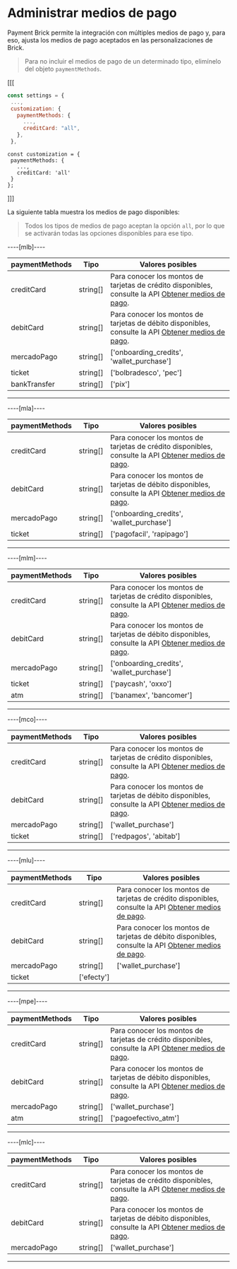# Administrar medios de pago

Payment Brick permite la integración con múltiples medios de pago y, para eso, ajusta los medios de pago aceptados en las personalizaciones de Brick. 

> Para no incluir el medios de pago de un determinado tipo, elimínelo del objeto `paymentMethods`.

[[[
```Javascript
const settings = {
 ...,
 customization: {
   paymentMethods: {
     ...,
     creditCard: "all",
   },
 },
```
```react-jsx
const customization = {
 paymentMethods: {
   ...,
   creditCard: 'all'
 }
};
```
]]]

La siguiente tabla muestra los medios de pago disponibles:

> Todos los tipos de medios de pago aceptan la opción `all`, por lo que se activarán todas las opciones disponibles para ese tipo.

----[mlb]----

| paymentMethods | Tipo | Valores posibles |
|--- |--- | --- |
| creditCard | string[] | Para conocer los montos de tarjetas de crédito disponibles, consulte la API [Obtener medios de pago](/developers/es/reference/payment_methods/_payment_methods/get).|
| debitCard | string[] | Para conocer los montos de tarjetas de débito disponibles, consulte la API [Obtener medios de pago](/developers/es/reference/payment_methods/_payment_methods/get). |
| mercadoPago | string[] | ['onboarding_credits',  'wallet_purchase'] |
| ticket | string[] | ['bolbradesco', 'pec'] |
| bankTransfer | string[] | ['pix'] |

------------
----[mla]---- 

| paymentMethods | Tipo | Valores posibles |
|--- |--- | --- |
| creditCard | string[] | Para conocer los montos de tarjetas de crédito disponibles, consulte la API [Obtener medios de pago](/developers/es/reference/payment_methods/_payment_methods/get).|
| debitCard | string[] | Para conocer los montos de tarjetas de débito disponibles, consulte la API [Obtener medios de pago](/developers/es/reference/payment_methods/_payment_methods/get). |
| mercadoPago | string[] |  ['onboarding_credits',  'wallet_purchase'] |
| ticket | string[] |  ['pagofacil', 'rapipago'] |

------------
----[mlm]---- 

| paymentMethods | Tipo | Valores posibles |
|--- |--- | --- |
| creditCard | string[] | Para conocer los montos de tarjetas de crédito disponibles, consulte la API [Obtener medios de pago](/developers/es/reference/payment_methods/_payment_methods/get).|
| debitCard | string[] | Para conocer los montos de tarjetas de débito disponibles, consulte la API [Obtener medios de pago](/developers/es/reference/payment_methods/_payment_methods/get). |
| mercadoPago | string[] |  ['onboarding_credits',  'wallet_purchase'] |
| ticket | string[] |  ['paycash', 'oxxo'] |
| atm | string[] |  ['banamex',  'bancomer'] |

------------
----[mco]---- 

| paymentMethods | Tipo | Valores posibles |
|--- |--- | --- |
| creditCard | string[] | Para conocer los montos de tarjetas de crédito disponibles, consulte la API [Obtener medios de pago](/developers/es/reference/payment_methods/_payment_methods/get).|
| debitCard | string[] |  Para conocer los montos de tarjetas de débito disponibles, consulte la API [Obtener medios de pago](/developers/es/reference/payment_methods/_payment_methods/get). |
| mercadoPago | string[] |  ['wallet_purchase'] |
| ticket | string[] |  ['redpagos', 'abitab'] |

------------
----[mlu]---- 

| paymentMethods | Tipo | Valores posibles |
|--- |--- | --- |
| creditCard | string[] | Para conocer los montos de tarjetas de crédito disponibles, consulte la API [Obtener medios de pago](/developers/es/reference/payment_methods/_payment_methods/get).|
| debitCard | string[] | Para conocer los montos de tarjetas de débito disponibles, consulte la API [Obtener medios de pago](/developers/es/reference/payment_methods/_payment_methods/get). |
| mercadoPago | string[] |  ['wallet_purchase'] |
| ticket | ['efecty'] |

------------
----[mpe]---- 

| paymentMethods | Tipo | Valores posibles |
|--- |--- | --- |
| creditCard | string[] |  Para conocer los montos de tarjetas de crédito disponibles, consulte la API [Obtener medios de pago](/developers/es/reference/payment_methods/_payment_methods/get).|
| debitCard | string[] | Para conocer los montos de tarjetas de débito disponibles, consulte la API [Obtener medios de pago](/developers/es/reference/payment_methods/_payment_methods/get). |
| mercadoPago | string[] |  ['wallet_purchase'] |
| atm | string[] |  ['pagoefectivo_atm'] |

------------
----[mlc]---- 

| paymentMethods | Tipo | Valores posibles |
|--- |--- | --- |
| creditCard | string[] |  Para conocer los montos de tarjetas de crédito disponibles, consulte la API [Obtener medios de pago](/developers/es/reference/payment_methods/_payment_methods/get).|
| debitCard | string[] |  Para conocer los montos de tarjetas de débito disponibles, consulte la API [Obtener medios de pago](/developers/es/reference/payment_methods/_payment_methods/get). |
| mercadoPago | string[] |  ['wallet_purchase'] |

------------